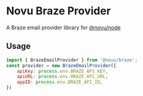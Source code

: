 # Novu Braze Provider

A Braze email provider library for [@novu/node](https://github.com/khulnasoft/teleflow)

## Usage

```javascript
import { BrazeEmailProvider } from '@novu/braze';
const provider = new BrazeEmailProvider({
    apiKey: process.env.BRAZE_API_KEY,
    apiURL: process.env.BRAZE_API_URL,
    appID: process.env.BRAZE_API_ID,
})
```
